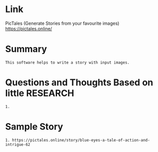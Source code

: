 Link
===============
<p>

PicTales (Generate Stories from your favourite images)
https://pictales.online/

</p>

Summary
===============
    This software helps to write a story with input images.


Questions and Thoughts Based on little RESEARCH
===============
    1. 

Sample Story
===============
    1. https://pictales.online/story/blue-eyes-a-tale-of-action-and-intrigue-62